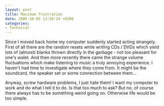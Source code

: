 ```yaml
---
layout: post
title: Maximum frustration
date: 2006-10-05 13:59:24 +0200
categories:
- Technical
---
```

Since I moved back home my computer suddenly started acting strangely. First of all there are the random resets while writing CDs / DVDs which yield lots of (almost) blanks thrown directly in the garbage - not too pleasant for one's walet. And then more recently there came the strange volume fluctuations which make listening to music a truly annoying experience. I haven't had time to investigate where they come from. It might be the soundcard, the speaker set or some connection between them...

Anyway, screw hardware problems, I just hate them! I want my computer to work and do what I tell it to do. Is that too much to ask? But no, of course there always has to be something weird going on. Otherwise life would be too simple.

